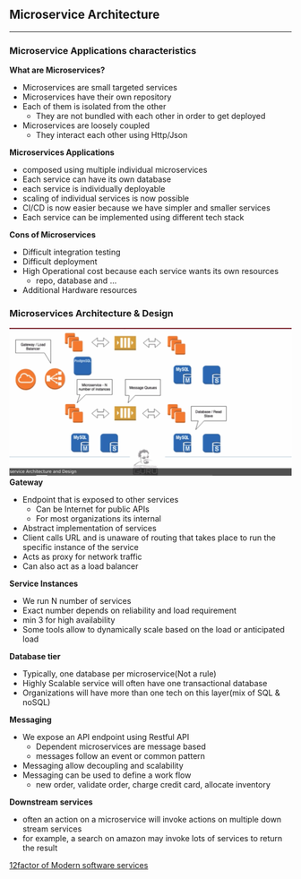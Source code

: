 ## Microservice Architecture

-- --

### Microservice Applications characteristics

**What are Microservices?**

* Microservices are small targeted services
* Microservices have their own repository
* Each of them is isolated from the other
    * They are not bundled with each other in order to get deployed
* Microservices are loosely coupled
    * They interact each other using Http/Json

**Microservices Applications**

* composed using multiple individual microservices
* Each service can have its own database
* each service is individually deployable
* scaling of individual services is now possible
* CI/CD is now easier because we have simpler and smaller services
* Each service can be implemented using different tech stack

**Cons of Microservices**

* Difficult integration testing
* Difficult deployment
* High Operational cost because each service wants its own resources
    * repo, database and ...
* Additional Hardware resources

### Microservices Architecture & Design

![microservice_architecture_design](../pics/microservice_architecture_design.png)
**Gateway**

* Endpoint that is exposed to other services
    * Can be Internet for public APIs
    * For most organizations its internal
* Abstract implementation of services
* Client calls URL and is unaware of routing that takes place to run the specific instance of the service
* Acts as proxy for network traffic
* Can also act as a load balancer

**Service Instances**

* We run N number of services
* Exact number depends on reliability and load requirement
* min 3 for high availability
* Some tools allow to dynamically scale based on the load or anticipated load

**Database tier**

* Typically, one database per microservice(Not a rule)
* Highly Scalable service will often have one transactional database
* Organizations will have more than one tech on this layer(mix of SQL & noSQL)

**Messaging**

* We expose an API endpoint using Restful API
    * Dependent microservices are message based
    * messages follow an event or common pattern
* Messaging allow decoupling and scalability
* Messaging can be used to define a work flow
    * new order, validate order, charge credit card, allocate inventory

**Downstream services**

* often an action on a microservice will invoke actions on multiple down stream services
* for example, a search on amazon may invoke lots of services to return the result

[12factor of Modern software services](http://www.12factor.net)